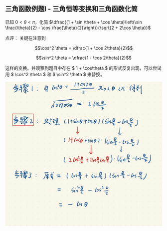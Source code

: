 ## 三角函数例题I - 三角恒等变换和三角函数化简

已知 $0 < \theta < \pi$，化简 $\dfrac{(1 + \sin \theta + \cos \theta)\left(\sin \frac{\theta}{2} - \cos \frac{\theta}{2}\right)}{\sqrt{2 + 2\cos \theta}}$

点评：
关键在注意到

$$\cos^2 \theta = \dfrac{1 + \cos 2\theta}{2}$$

$$\sin^2 \theta = \dfrac{1 - \cos 2\theta}{2}$$

这样的变换。并观察到题目中存在 $ 1 + \cos\theta $ 的形式反复出现，可以尝试用 $ \cos^2 \theta $ 和 $ \sin^2 \theta $ 来替换。

![img02](../img/img02.jpg)
